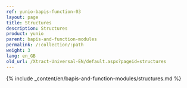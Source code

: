 ```yaml
---
ref: yunio-bapis-function-03
layout: page
title: Structures
description: Structures
product: yunio
parent: bapis-and-function-modules
permalink: /:collection/:path
weight: 3
lang: en_GB
old_url: /Xtract-Universal-EN/default.aspx?pageid=structures
---
```

{% include _content/en/bapis-and-function-modules/structures.md %}